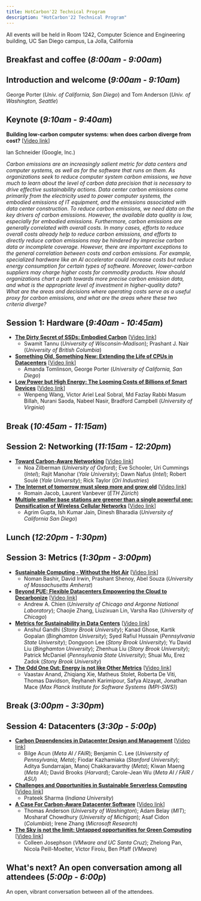```yaml
---
title: HotCarbon'22 Technical Program
description: "HotCarbon'22 Technical Program"
---
```


All events will be held in Room 1242, Computer Science and Engineering building, UC San Diego campus, La Jolla, California

## Breakfast and coffee (_8:00am - 9:00am_)

## Introduction and welcome (_9:00am - 9:10am_)


George Porter (_Univ. of California, San Diego_) and Tom Anderson (_Univ. of Washington, Seattle_)

## Keynote (_9:10am - 9:40am_)

__Building low-carbon computer systems: when does carbon diverge from cost?__ \[[Video link](https://youtu.be/W7uTbxCxmPg)\]

Ian Schneider (Google, Inc.)

_Carbon emissions are an increasingly salient metric for data centers and computer systems, as well as for the software that runs on them. As organizations seek to reduce computer system carbon emissions, we have much to learn about the level of carbon data precision that is necessary to drive effective sustainability actions. Data center carbon emissions come primarily from the electricity used to power computer systems, the embodied emissions of IT equipment, and the emissions associated with data center construction. To reduce carbon emissions, we need data on the key drivers of carbon emissions. However, the available data quality is low, especially for embodied emissions. Furthermore, carbon emissions are generally correlated with overall costs. In many cases, efforts to reduce overall costs already help to reduce carbon emissions, and efforts to directly reduce carbon emissions may be hindered by imprecise carbon data or incomplete coverage. However, there are important exceptions to the general correlation between costs and carbon emissions. For example, specialized hardware like an AI accelerator could increase costs but reduce energy consumption for certain types of software. Moreover, lower-carbon suppliers may charge higher costs for commodity products. How should organizations chart a path towards more precise carbon emission data, and what is the appropriate level of investment in higher-quality data? What are the areas and decisions where operating costs serve as a useful proxy for carbon emissions, and what are the areas where these two criteria diverge?_

## Session 1: Hardware (_9:40am - 10:45am_)

* [__The Dirty Secret of SSDs: Embodied Carbon__](/2022/pdf/hotcarbon22-tannu.pdf) \[[Video link](https://youtu.be/-0tzoSEL8iA)\]
  * Swamit Tannu (_University of Wisconsin-Madison_); Prashant J. Nair (_University of British Columbia_)
* [__Something Old, Something New: Extending the Life of CPUs in Datacenters__](/2022/pdf/hotcarbon22-tomlinson.pdf) \[[Video link](https://youtu.be/UhGySmVZ2ZA)\]
  * Amanda Tomlinson, George Porter (_University of California, San Diego_)
* [__Low Power but High Energy: The Looming Costs of Billions of Smart Devices__](/2022/pdf/hotcarbon22-wang.pdf) \[[Video link](https://youtu.be/pkJUapm9lbU)\]
  * Wenpeng Wang, Victor Ariel Leal Sobral, Md Fazlay Rabbi Masum Billah, Nurani Saoda, Nabeel Nasir, Bradford Campbell (_University of Virginia_)

## Break (_10:45am - 11:15am_)

## Session 2: Networking (_11:15am - 12:20pm_)

* [__Toward Carbon-Aware Networking__](/2022/pdf/hotcarbon22-zilberman.pdf) \[[Video link](https://youtu.be/3TnhbHmdBjw)\]
  * Noa Zilberman (_University of Oxford_); Eve Schooler, Uri Cummings (_Intel_); Rajit Manohar (_Yale University_); Dawn Nafus (_Intel_); Robert Soulé (_Yale University_); Rick Taylor (_Ori Industries_)
* [__The Internet of tomorrow must sleep more and grow old__](/2022/pdf/hotcarbon22-jacob.pdf) \[[Video link](https://youtu.be/EUprOJTvQ84)\]
  * Romain Jacob, Laurent Vanbever (_ETH Zürich_)
* [__Multiple smaller base stations are greener than a single powerful one: Densification of Wireless Cellular Networks__](/2022/pdf/hotcarbon22-gupta.pdf) \[[Video link](https://youtu.be/3H_-jbiaoF8)\]
  * Agrim Gupta, Ish Kumar Jain, Dinesh Bharadia (_University of California San Diego_)

## Lunch (_12:20pm - 1:30pm_)

## Session 3: Metrics (_1:30pm - 3:00pm_)

* [__Sustainable Computing - Without the Hot Air__](/2022/pdf/hotcarbon22-bashir.pdf) \[[Video link](https://youtu.be/uQsKxmEMj5A)\]
  * Noman Bashir, David Irwin, Prashant Shenoy, Abel Souza (_University of Massachusetts Amherst_)
* [__Beyond PUE: Flexible Datacenters Empowering the Cloud to Decarbonize__](/2022/pdf/hotcarbon22-chien.pdf) \[[Video link](https://youtu.be/N-tWk1pNn_A)\]
  * Andrew A. Chien (_University of Chicago and Argonne National Laboratory_); Chaojie Zhang, Liuzixuan Lin, Varsha Rao (_University of Chicago_)
* [__Metrics for Sustainability in Data Centers__](/2022/pdf/hotcarbon22-gandhi.pdf) \[[Video link](https://youtu.be/PZpX3wqgCmU)\]
  * Anshul Gandhi (_Stony Brook University_); Kanad Ghose, Kartik Gopalan (_Binghamton University_); Syed Rafiul Hussain (_Pennsylvania State University_); Dongyoon Lee (_Stony Brook University_); Yu David Liu (_Binghamton University_); Zhenhua Liu (_Stony Brook University_); Patrick McDaniel (_Pennsylvania State University_); Shuai Mu, Erez Zadok (_Stony Brook University_)
* [__The Odd One Out: Energy is not like Other Metrics__](/2022/pdf/hotcarbon22-anand.pdf) \[[Video link](https://youtu.be/3EWmqhah7Rs)\]
  * Vaastav Anand, Zhiqiang Xie, Matheus Stolet, Roberta De Viti, Thomas Davidson, Reyhaneh Karimipour, Safya Alzayat, Jonathan Mace (_Max Planck Institute for Software Systems (_MPI-SWS_)_)

## Break (_3:00pm - 3:30pm_)

## Session 4: Datacenters (_3:30p - 5:00p_)

* [__Carbon Dependencies in Datacenter Design and Management__](/2022/pdf/hotcarbon22-acun.pdf) \[[Video link](https://youtu.be/Ywk3H1PHec8)\]
  * Bilge Acun (_Meta AI / FAIR_); Benjamin C. Lee (_University of Pennsylvania, Meta_); Fiodar Kazhamiaka (_Stanford University_); Aditya Sundarrajan, Manoj Chakkaravarthy (_Meta_); Kiwan Maeng (_Meta AI_); David Brooks (_Harvard_); Carole-Jean Wu (_Meta AI / FAIR / ASU_)
* [__Challenges and Opportunities in Sustainable Serverless Computing__](/2022/pdf/hotcarbon22-sharma.pdf) \[[Video link](https://youtu.be/noWMDxVAOyk)\]
  * Prateek Sharma (_Indiana University_)
* [__A Case For Carbon-Aware Datacenter Software__](/2022/pdf/hotcarbon22-anderson.pdf) \[[Video link](https://youtu.be/4AEtZn4zwJQ)\]
  * Thomas Anderson (_University of Washington_); Adam Belay (_MIT_); Mosharaf Chowdhury (_University of Michigan_); Asaf Cidon (_Columbia_); Irene Zhang (_Microsoft Research_)
* [__The Sky is not the limit: Untapped opportunities for Green Computing__](/2022/pdf/hotcarbon22-josephson.pdf) \[[Video link](https://youtu.be/TnVmrsdH6Xo)\]
  * Colleen Josephson (_VMware and UC Santa Cruz_); Zhelong Pan, Nicola Peill-Moelter, Victor Firoiu, Ben Pfaff (_VMware_)

## What's next? An open conversation among all attendees (_5:00p - 6:00p_)

An open, vibrant conversation between all of the attendees.
